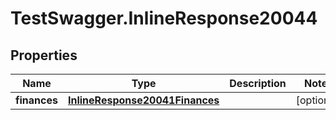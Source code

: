 # TestSwagger.InlineResponse20044

## Properties

Name | Type | Description | Notes
------------ | ------------- | ------------- | -------------
**finances** | [**InlineResponse20041Finances**](InlineResponse20041Finances.md) |  | [optional] 


